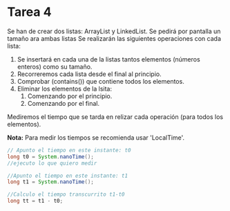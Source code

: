 # Tarea 4
Se han de crear dos listas: ArrayList y LinkedList.
Se pedirá por pantalla un tamaño ara ambas listas
Se realizarán las siguientes operaciones con cada lista:

1. Se insertará en cada una de la listas tantos elementos (números enteros) como su tamaño.
2. Recorreremos cada lista desde el final al principio.
3. Comprobar (contains()) que contiene todos los elementos.
4. Eliminar los elementos de la lsita:
    1. Comenzando por el principio.
    2. Comenzando por el final.

Mediremos el tiempo que se tarda en relizar cada operación (para todos los elementos).

**Nota:** Para medir los tiempos se recomienda usar 'LocalTime'.

```java
// Apunto el tiempo en este instante: t0
long t0 = System.nanoTime();
//ejecuto lo que quiero medir

//Apunto el tiempo en este instante: t1
long t1 = System.nanoTime();

//Calculo el tiempo transcurrito t1-t0
long tt = t1 - t0;